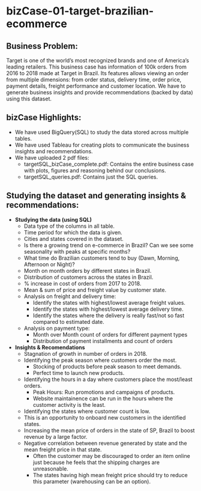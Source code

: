 # bizCase-01-target-brazilian-ecommerce

## Business Problem:
Target is one of the world’s most recognized brands and one of America’s leading retailers. This business case has information of 100k orders from 2016 to 2018 made at Target in Brazil. Its features allows viewing an order from multiple dimensions: from order status, delivery time, order price, payment details, freight performance and customer location. We have to generate business insights and provide recommendations (backed by data) using this dataset.

## bizCase Highlights:
- We have used BigQuery(SQL) to study the data stored across multiple tables.
- We have used Tableau for creating plots to communicate the business insights and recommendations.
- We have uploaded 2 pdf files:
  - targetSQL_bizCase_complete.pdf: Contains the entire business case with plots, figures and reasoning behind our conclusions.
  - targetSQL_queries.pdf: Contains just the SQL queries.
  
## Studying the dataset and generating insights & recommendations:
- **Studying the data (using SQL)**
  - Data type of the columns in all table.
  - Time period for which the data is given.
  - Cities and states covered in the dataset.
  - Is there a growing trend on e-commerce in Brazil? Can we see some seasonality with peaks at specific months?
  - What time do Brazilian customers tend to buy (Dawn, Morning, Afternoon or Night)?
  - Month on month orders by different states in Brazil.
  - Distribution of customers across the states in Brazil.
  - % increase in cost of orders from 2017 to 2018.
  - Mean & sum of price and freight value by customer state.
  - Analysis on freight and delivery time:
    - Identify the states with highest/lowest average freight values.
    - Identify the states with highest/lowest average delivery time.
    - Identify the states where the delivery is really fast/not so fast compared to estimated date.
  - Analysis on payment type:
    - Month over Month count of orders for different payment types
    - Distribution of payment installments and count of orders
 - **Insights & Recomendations**
   - Stagnation of growth in number of orders in 2018.
   - Identifying the peak season where customers order the most.
     - Stocking of products before peak season to meet demands.
     - Perfect time to launch new products.
   - Identifying the hours in a day where customers place the most/least orders.
     - Peak Hours: Run promotions and campaigns of products.
     - Website maintainence can be run in the hours where the customer activity is the least.
   - Identifying the states where customer count is low.
    - This is an opportunity to onboard new customers in the identified states.
   - Increasing the mean price of orders in the state of SP, Brazil to boost revenue by a large factor.
   - Negative correlation between revenue generated by state and the mean freight price in that state.
     - Often the customer may be discouraged to order an item online just because he feels that the shipping charges are unreasonable.
     - The states having high mean freight price should try to reduce this parameter (warehousing can be an option).
